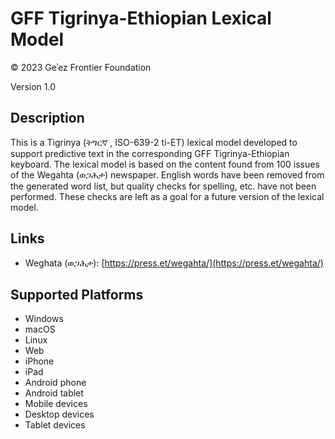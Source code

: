 GFF Tigrinya-Ethiopian Lexical Model
==========================

© 2023 Geʾez Frontier Foundation

Version 1.0

Description
-----------

This is a Tigrinya (ትግርኛ , ISO-639-2 ti-ET) lexical model developed to support predictive text in 
the corresponding GFF Tigrinya-Ethiopian keyboard.  The lexical model is based on the content found from 100
issues of the Wegahta (ወጋሕታ) newspaper. English words have been removed from the generated word list,
but quality checks for spelling, etc. have not been performed.  These checks are left as a goal for a
future version of the lexical model.


Links
-----
* Weghata (ወጋሕታ): [https://press.et/wegahta/](https://press.et/wegahta/)


Supported Platforms
-------------------
 * Windows
 * macOS
 * Linux
 * Web
 * iPhone
 * iPad
 * Android phone
 * Android tablet
 * Mobile devices
 * Desktop devices
 * Tablet devices


